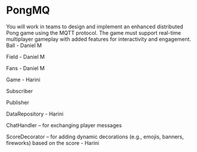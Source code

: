 # PongMQ
You will work in teams to design and implement an enhanced distributed Pong game using the MQTT protocol. The game must support real-time multiplayer gameplay with added features for interactivity and engagement.
Ball - Daniel M

Field - Daniel M

Fans - Daniel M

Game - Harini 

Subscriber 

Publisher

DataRepository - Harini 

ChatHandler – for exchanging player messages

ScoreDecorator – for adding dynamic decorations (e.g., emojis, banners, fireworks) based on the score - Harini 